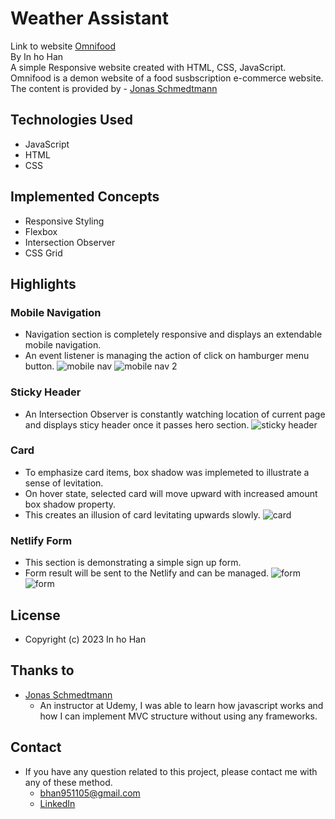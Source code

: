 # Weather Assistant
Link to website <a href="https://omnifood-inho-han.netlify.app/">Omnifood</a><br/>
By In ho Han <br/>
A simple Responsive website created with HTML, CSS, JavaScript.<br/>
Omnifood is a demon website of a food susbscription e-commerce website.<br/>
The content is provided by - <a href="https://www.udemy.com/user/jonasschmedtmann/?utm_source=adwords&utm_medium=udemyads&utm_campaign=Webindex_Catchall_la.EN_cc.CA&utm_term=_._ag_119831896715_._ad_533102824920_._kw__._de_c_._dm__._pl__._ti_dsa-423967289464_._li_9000910_._pd__._&matchtype=&gclid=Cj0KCQiA6rCgBhDVARIsAK1kGPKPVDeN_Q4-z80u10OX9Ig540Dbr_XlxbYkkADXGTnZgvQOjOA1LssaAuaHEALw_wcB">Jonas Schmedtmann</a><br/>
## Technologies Used
- JavaScript
- HTML
- CSS
## Implemented Concepts
- Responsive Styling
- Flexbox
- Intersection Observer
- CSS Grid
## Highlights

### Mobile Navigation
- Navigation section is completely responsive and displays an extendable mobile navigation.
- An event listener is managing the action of click on hamburger menu button.
![mobile nav](https://github.com/inho115/Responsive-Website-Udemy-/assets/97544886/1c7212ba-0075-4d17-a66f-842b61a69346)
![mobile nav 2](https://github.com/inho115/Responsive-Website-Udemy-/assets/97544886/66951be5-4341-4d03-b55f-bba1fa791e34)

### Sticky Header
- An Intersection Observer is constantly watching location of current page and displays sticy header once it passes hero section.
![sticky header](https://github.com/inho115/Responsive-Website-Udemy-/assets/97544886/01a341ce-f249-4728-bb81-4c7a0d1c536b)

### Card
- To emphasize card items, box shadow was implemeted to illustrate a sense of levitation.
- On hover state, selected card will move upward with increased amount box shadow property.
- This creates an illusion of card levitating upwards slowly.
![card](https://github.com/inho115/Responsive-Website-Udemy-/assets/97544886/2be47079-0c21-4586-a3b7-bae8625ca4c5)

### Netlify Form
- This section is demonstrating a simple sign up form.
- Form result will be sent to the Netlify and can be managed.
![form](https://github.com/inho115/Responsive-Website-Udemy-/assets/97544886/fa0c196a-aeff-447a-9d0a-fa1c2168498c)
![form](https://github.com/inho115/Responsive-Website-Udemy-/assets/97544886/7a5bcee6-72e7-4aa8-a59e-e75cd782db04)

## License 
- Copyright (c) 2023 In ho Han
## Thanks to
- <a href="https://www.udemy.com/user/jonasschmedtmann/?utm_source=adwords&utm_medium=udemyads&utm_campaign=Webindex_Catchall_la.EN_cc.CA&utm_term=_._ag_119831896715_._ad_533102824920_._kw__._de_c_._dm__._pl__._ti_dsa-423967289464_._li_9000910_._pd__._&matchtype=&gclid=Cj0KCQiA6rCgBhDVARIsAK1kGPKPVDeN_Q4-z80u10OX9Ig540Dbr_XlxbYkkADXGTnZgvQOjOA1LssaAuaHEALw_wcB">Jonas Schmedtmann</a>
  - An instructor at Udemy, I was able to learn how javascript works and how I can implement MVC structure without using any frameworks.
## Contact
- If you have any question related to this project, please contact me with any of these method.
  - bhan951105@gmail.com
  - <a href="https://www.linkedin.com/in/ihhan/">LinkedIn</a>
